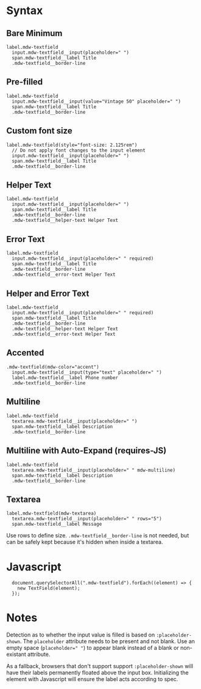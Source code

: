 # Syntax


## Bare Minimum
```
label.mdw-textfield
  input.mdw-textfield__input(placeholder=" ")
  span.mdw-textfield__label Title
  .mdw-textfield__border-line
```

## Pre-filled
```
label.mdw-textfield
  input.mdw-textfield__input(value="Vintage 50" placeholder=" ")
  span.mdw-textfield__label Title
  .mdw-textfield__border-line
```

## Custom font size
```
label.mdw-textfield(style="font-size: 2.125rem")
  // Do not apply font changes to the input element
  input.mdw-textfield__input(placeholder=" ")
  span.mdw-textfield__label Title
  .mdw-textfield__border-line
```


## Helper Text
```
label.mdw-textfield
  input.mdw-textfield__input(placeholder=" ")
  span.mdw-textfield__label Title
  .mdw-textfield__border-line
  .mdw-textfield__helper-text Helper Text
```

## Error Text
```
label.mdw-textfield
  input.mdw-textfield__input(placeholder=" " required)
  span.mdw-textfield__label Title
  .mdw-textfield__border-line
  .mdw-textfield__error-text Helper Text
```

## Helper and Error Text
```
label.mdw-textfield
  input.mdw-textfield__input(placeholder=" " required)
  span.mdw-textfield__label Title
  .mdw-textfield__border-line
  .mdw-textfield__helper-text Helper Text
  .mdw-textfield__error-text Helper Text
```

## Accented

```
.mdw-textfield(mdw-color="accent")
  input.mdw-textfield__input(type="text" placeholder=" ")
  label.mdw-textfield__label Phone number
  .mdw-textfield__border-line
```

## Multiline

```
label.mdw-textfield
  textarea.mdw-textfield__input(placeholder=" ")
  span.mdw-textfield__label Description
  .mdw-textfield__border-line
```

## Multiline with Auto-Expand (requires-JS)

```
label.mdw-textfield
  textarea.mdw-textfield__input(placeholder=" " mdw-multiline)
  span.mdw-textfield__label Description
  .mdw-textfield__border-line
```

## Textarea

```
label.mdw-textfield(mdw-textarea)
  textarea.mdw-textfield__input(placeholder=" " rows="5")
  span.mdw-textfield__label Message
```

Use rows to define size. `.mdw-textfield__border-line` is not needed, but can be safely kept because it's hidden when inside a textarea.

# Javascript

```
  document.querySelectorAll(".mdw-textfield").forEach((element) => {
    new TextField(element);
  });
```

# Notes

Detection as to whether the input value is filled is based on `:placeholder-shown`. The `placeholder` attribute needs to be present and not blank. Use an empty space (`placeholder=" "`) to appear blank instead of a blank or non-existant attribute.

As a fallback, browsers that don't support support `:placeholder-shown` will have their labels permanently floated above the input box. Initializing the element with Javascript will ensure the label acts according to spec.